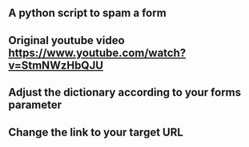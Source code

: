 ## A python script to spam a form
## Original youtube video https://www.youtube.com/watch?v=StmNWzHbQJU
## Adjust the dictionary according to your forms parameter
## Change the link to your target URL
